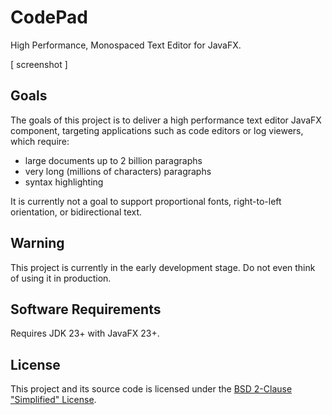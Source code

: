 # CodePad

High Performance, Monospaced Text Editor for JavaFX.

[ screenshot ]



## Goals

The goals of this project is to deliver a high performance text editor JavaFX component,
targeting applications such as code editors or log viewers, which require:

- large documents up to 2 billion paragraphs
- very long (millions of characters) paragraphs
- syntax highlighting

It is currently not a goal to support proportional fonts, right-to-left orientation, or bidirectional text.



## Warning

This project is currently in the early development stage.  Do not even think of using it in production.



## Software Requirements

Requires JDK 23+ with JavaFX 23+.


## License

This project and its source code is licensed under the [BSD 2-Clause "Simplified" License](LICENSE).


